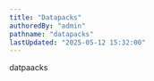```yaml
---
title: "Datapacks"
authoredBy: "admin"
pathname: "datapacks"
lastUpdated: "2025-05-12 15:32:00"
---
```

datpaacks
